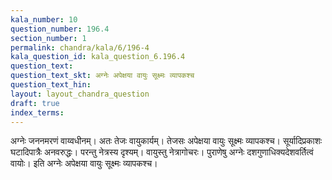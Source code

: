 ```yaml
---
kala_number: 10
question_number: 196.4
section_number: 1
permalink: chandra/kala/6/196-4
kala_question_id: kala_question_6.196.4
question_text: 
question_text_skt: अग्नेः अपेक्षया वायुः सूक्ष्मः व्यापकश्च
question_text_hin: 
layout: layout_chandra_question
draft: true
index_terms:
---
```


<!-- skt-start -->
अग्नेः जननमरणं वाय्वधीनम्। अतः तेजः वायुकार्यम्। तेजसः अपेक्षया वायुः सूक्ष्मः व्यापकश्च। सूर्यादिप्रकाशः घटादिपात्रैः अनवरुद्धः। परन्तु नेत्रस्य दृश्यम्। वायुस्तु नेत्रागोचरः। पुराणेषु अग्नेः दशगुणाधिक्यदेशवर्तित्वं वायोः। इति अग्नेः अपेक्षया वायुः सूक्ष्मः व्यापकश्च।
<!-- skt-end -->

<!-- eng-start -->
<!-- eng-end -->

